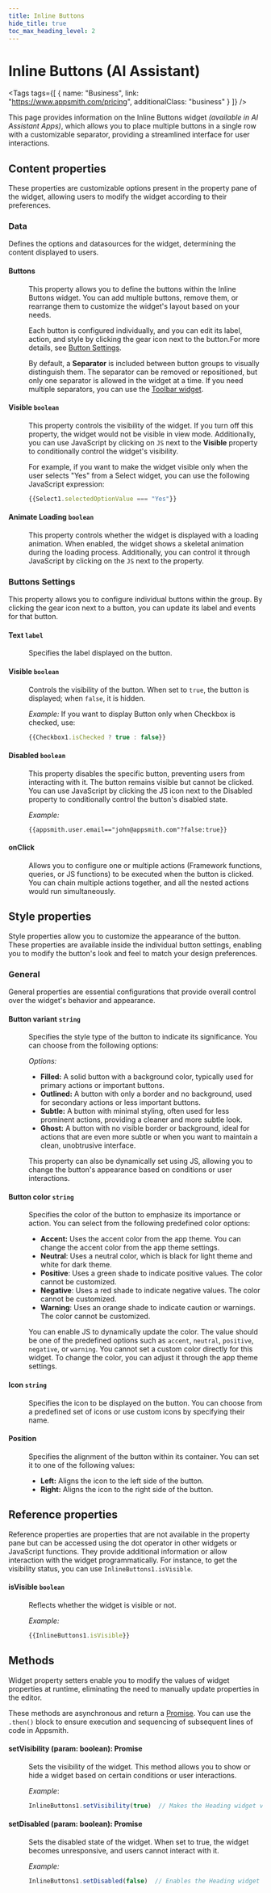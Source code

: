 ```yaml
---
title: Inline Buttons
hide_title: true
toc_max_heading_level: 2
---
```

<!-- vale off -->

<div className="tag-wrapper">
 <h1>Inline Buttons (AI Assistant)</h1>

<Tags
tags={[
{ name: "Business", link: "https://www.appsmith.com/pricing", additionalClass: "business" }
]}
/>


</div>

<!-- vale on -->

This page provides information on the Inline Buttons widget *(available in AI Assistant Apps)*, which allows you to place multiple buttons in a single row with a customizable separator, providing a streamlined interface for user interactions.


 <ZoomImage
    src="/img/inline-button.png" 
    alt=""
    caption=""
  /> 

## Content properties

These properties are customizable options present in the property pane of the widget, allowing users to modify the widget according to their preferences. 

### Data

Defines the options and datasources for the widget, determining the content displayed to users.

#### Buttons

<dd>

This property allows you to define the buttons within the Inline Buttons widget. You can add multiple buttons, remove them, or rearrange them to customize the widget's layout based on your needs.

Each button is configured individually, and you can edit its label, action, and style by clicking the gear icon next to the button.For more details, see [Button Settings](#buttons-settings).

By default, a **Separator** is included between button groups to visually distinguish them. The separator can be removed or repositioned, but only one separator is allowed in the widget at a time. If you need multiple separators, you can use the [Toolbar widget](/build-agents/widgets/reference/toolbar).


</dd>



#### Visible `boolean`

<dd>

This property controls the visibility of the widget. If you turn off this property, the widget would not be visible in view mode. Additionally, you can use JavaScript by clicking on `JS` next to the **Visible** property to conditionally control the widget's visibility. 

For example, if you want to make the widget visible only when the user selects "Yes" from a Select widget, you can use the following JavaScript expression: 
```js
{{Select1.selectedOptionValue === "Yes"}}
```


</dd>



#### Animate Loading `boolean`

<dd>

This property controls whether the widget is displayed with a loading animation. When enabled, the widget shows a skeletal animation during the loading process. Additionally, you can control it through JavaScript by clicking on the <code>JS</code> next to the property.

</dd>


### Buttons Settings

This property allows you to configure individual buttons within the group. By clicking the gear icon next to a button, you can update its label and events for that button.

 <ZoomImage
    src="/img/button-setting-ai.gif" 
    alt=""
    caption=""
  /> 




####  Text `label`

<dd>

Specifies the label displayed on the button. 

</dd>


#### Visible `boolean`

<dd>

Controls the visibility of the button. When set to `true`, the button is displayed; when `false`, it is hidden.

*Example:* If you want to display Button only when Checkbox is checked, use:

```js
{{Checkbox1.isChecked ? true : false}}
```


</dd>


#### Disabled `boolean`

<dd>

This property disables the specific button, preventing users from interacting with it. The button remains visible but cannot be clicked. You can use JavaScript by clicking the JS icon next to the Disabled property to conditionally control the button's disabled state.

*Example:*

```JS
{{appsmith.user.email=="john@appsmith.com"?false:true}}
```


</dd>

#### onClick

<dd>

Allows you to configure one or multiple actions (Framework functions, queries, or JS functions) to be executed when the button is clicked. You can chain multiple actions together, and all the nested actions would run simultaneously.


</dd>

## Style properties

Style properties allow you to customize the appearance of the button. These properties are available inside the individual button settings, enabling you to modify the button's look and feel to match your design preferences.


### General

General properties are essential configurations that provide overall control over the widget's behavior and appearance. 


#### Button variant `string`

<dd>

Specifies the style type of the button to indicate its significance. You can choose from the following options:


*Options:*

* **Filled:** A solid button with a background color, typically used for primary actions or important buttons.
* **Outlined:** A button with only a border and no background, used for secondary actions or less important buttons.
* **Subtle:** A button with minimal styling, often used for less prominent actions, providing a cleaner and more subtle look.
* **Ghost:** A button with no visible border or background, ideal for actions that are even more subtle or when you want to maintain a clean, unobtrusive interface.

This property can also be dynamically set using JS, allowing you to change the button's appearance based on conditions or user interactions.




</dd>

#### Button color `string`

<dd>

Specifies the color of the button to emphasize its importance or action. You can select from the following predefined color options:

- **Accent:** Uses the accent color from the app theme. You can change the accent color from the app theme settings.
- **Neutral**: Uses a neutral color, which is black for light theme and white for dark theme.
- **Positive**: Uses a green shade to indicate positive values. The color cannot be customized.
- **Negative**: Uses a red shade to indicate negative values. The color cannot be customized.
- **Warning**: Uses an orange shade to indicate caution or warnings. The color cannot be customized.

You can enable JS to dynamically update the color. The value should be one of the predefined options such as `accent`, `neutral`, `positive`, `negative`, or `warning`.  You cannot set a custom color directly for this widget. To change the color, you can adjust it through the app theme settings.


</dd>

#### Icon `string`

<dd>

Specifies the icon to be displayed on the button. You can choose from a predefined set of icons or use custom icons by specifying their name.

</dd>

#### Position

<dd>

Specifies the alignment of the button within its container. You can set it to one of the following values:

- **Left:** Aligns the icon to the left side of the button.
- **Right:** Aligns the icon to the right side of the button.

</dd>

## Reference properties

Reference properties are properties that are not available in the property pane but can be accessed using the dot operator in other widgets or JavaScript functions. They provide additional information or allow interaction with the widget programmatically. For instance, to get the visibility status, you can use `InlineButtons1.isVisible`.

#### isVisible `boolean`

<dd>

Reflects whether the widget is visible or not.

*Example:*

```js
{{InlineButtons1.isVisible}}
```

</dd> 

## Methods

Widget property setters enable you to modify the values of widget properties at runtime, eliminating the need to manually update properties in the editor. 

These methods are asynchronous and return a [Promise](https://docs.appsmith.com/core-concepts/writing-code/javascript-promises#using-promises-in-appsmith). You can use the `.then()` block to ensure execution and sequencing of subsequent lines of code in Appsmith.

#### setVisibility (param: boolean): Promise

<dd>

Sets the visibility of the widget. This method allows you to show or hide a widget based on certain conditions or user interactions.

*Example*:

```js
InlineButtons1.setVisibility(true)  // Makes the Heading widget visible
```

</dd>

#### setDisabled (param: boolean): Promise

<dd>

Sets the disabled state of the widget. When set to true, the widget becomes unresponsive, and users cannot interact with it.

*Example:*

```js
InlineButtons1.setDisabled(false)  // Enables the Heading widget
```

</dd>

